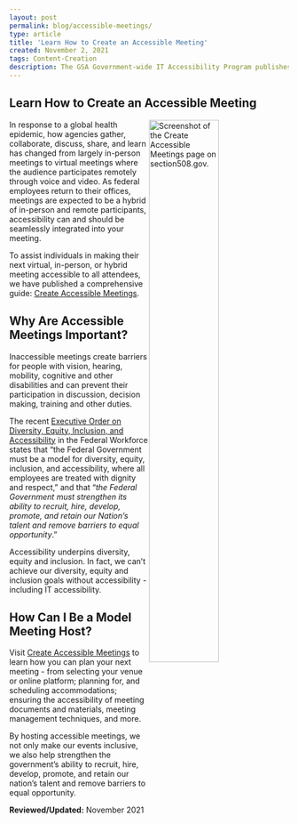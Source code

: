 ```yaml
---
layout: post
permalink: blog/accessible-meetings/
type: article
title: 'Learn How to Create an Accessible Meeting'
created: November 2, 2021
tags: Content-Creation
description: The GSA Government-wide IT Accessibility Program publishes guidance on how you can plan your next meeting - from selecting your venue or online platform; planning for, and scheduling accommodations; ensuring the accessibility of meeting documents and materials; meeting management techniques, and more.
---
```


## Learn How to Create an Accessible Meeting

<div><img alt="Screenshot of the Create Accessible Meetings page on section508.gov." src="https://assets.section508.gov/files/blog-accessible-meeting.png" style="float:right; width:50%" /></div>

In response to a global health epidemic, how agencies gather, collaborate, discuss, share, and learn has changed from largely in-person meetings to virtual meetings where the audience participates remotely through voice and video. As federal employees return to their offices, meetings are expected to be a hybrid of in-person and remote participants, accessibility can and should be seamlessly integrated into your meeting. 

To assist individuals in making their next virtual, in-person, or hybrid meeting accessible to all attendees, we have published a comprehensive guide: [Create Accessible Meetings](https://www.section508.gov/create/accessible-meetings).

## Why Are Accessible Meetings Important?

Inaccessible meetings create barriers for people with vision, hearing, mobility, cognitive and other disabilities and can prevent their participation in discussion, decision making, training and other duties.

The recent [Executive Order on Diversity, Equity, Inclusion, and Accessibility](https://www.whitehouse.gov/briefing-room/presidential-actions/2021/06/25/executive-order-on-diversity-equity-inclusion-and-accessibility-in-the-federal-workforce/) in the Federal Workforce states that “the Federal Government must be a model for diversity, equity, inclusion, and accessibility, where all employees are treated with dignity and respect,” and that “*the Federal Government must strengthen its ability to recruit, hire, develop, promote, and retain our Nation’s talent and remove barriers to equal opportunity*.”

Accessibility underpins diversity, equity and inclusion. In fact, we can’t achieve our diversity, equity and inclusion goals without accessibility - including IT accessibility. 

## How Can I Be a Model Meeting Host?

Visit [Create Accessible Meetings](https://www.section508.gov/create/accessible-meetings) to learn how you can plan your next meeting - from selecting your venue or online platform; planning for, and scheduling accommodations; ensuring the accessibility of meeting documents and materials, meeting management techniques, and more. 

By hosting accessible meetings, we not only make our events inclusive, we also help strengthen the government’s ability to recruit, hire, develop, promote, and retain our nation’s talent and remove barriers to equal opportunity.
 
**Reviewed/Updated:** November 2021

